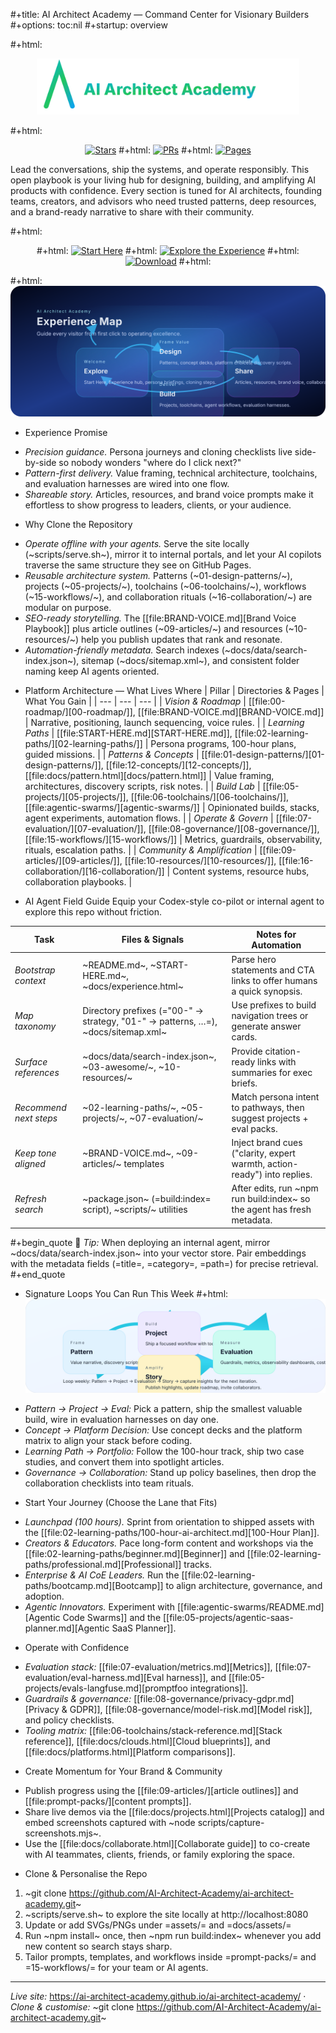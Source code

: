 #+title: AI Architect Academy — Command Center for Visionary Builders
#+options: toc:nil
#+startup: overview

#+html: <p align="center"><img src="assets/logo.svg" width="420" alt="AI Architect Academy"></p>
#+html: <p align="center"><a href="https://github.com/AI-Architect-Academy/ai-architect-academy/stargazers"><img alt="Stars" src="https://img.shields.io/github/stars/AI-Architect-Academy/ai-architect-academy?style=flat-square"></a>
#+html: <a href="https://github.com/AI-Architect-Academy/ai-architect-academy/pulls"><img alt="PRs" src="https://img.shields.io/badge/PRs-welcome-cyan?style=flat-square"></a>
#+html: <a href="https://ai-architect-academy.github.io/ai-architect-academy/"><img alt="Pages" src="https://img.shields.io/badge/Pages-live-green?style=flat-square"></a></p>

Lead the conversations, ship the systems, and operate responsibly. This open playbook is your living hub for designing, building, and amplifying AI products with confidence. Every section is tuned for AI architects, founding teams, creators, and advisors who need trusted patterns, deep resources, and a brand-ready narrative to share with their community.

#+html: <div align="center">
#+html:   <a href="START-HERE.md"><img alt="Start Here" src="https://img.shields.io/badge/Start-Now-cyan?style=for-the-badge"></a>
#+html:   <a href="docs/experience.html"><img alt="Explore the Experience" src="https://img.shields.io/badge/Explore-Experience-purple?style=for-the-badge"></a>
#+html:   <a href="https://github.com/AI-Architect-Academy/ai-architect-academy/archive/refs/heads/main.zip"><img alt="Download" src="https://img.shields.io/badge/Clone-Repo-black?style=for-the-badge"></a>
#+html: </div>

#+html: <img src="assets/experience-map.svg" alt="Experience Map" />

* Experience Promise
- *Precision guidance.* Persona journeys and cloning checklists live side-by-side so nobody wonders "where do I click next?"
- *Pattern-first delivery.* Value framing, technical architecture, toolchains, and evaluation harnesses are wired into one flow.
- *Shareable story.* Articles, resources, and brand voice prompts make it effortless to show progress to leaders, clients, or your audience.

* Why Clone the Repository
- *Operate offline with your agents.* Serve the site locally (~scripts/serve.sh~), mirror it to internal portals, and let your AI copilots traverse the same structure they see on GitHub Pages.
- *Reusable architecture system.* Patterns (~01-design-patterns/~), projects (~05-projects/~), toolchains (~06-toolchains/~), workflows (~15-workflows/~), and collaboration rituals (~16-collaboration/~) are modular on purpose.
- *SEO-ready storytelling.* The [[file:BRAND-VOICE.md][Brand Voice Playbook]] plus article outlines (~09-articles/~) and resources (~10-resources/~) help you publish updates that rank and resonate.
- *Automation-friendly metadata.* Search indexes (~docs/data/search-index.json~), sitemap (~docs/sitemap.xml~), and consistent folder naming keep AI agents oriented.

* Platform Architecture — What Lives Where
| Pillar | Directories & Pages | What You Gain |
| --- | --- | --- |
| *Vision & Roadmap* | [[file:00-roadmap/][00-roadmap/]], [[file:BRAND-VOICE.md][BRAND-VOICE.md]] | Narrative, positioning, launch sequencing, voice rules. |
| *Learning Paths* | [[file:START-HERE.md][START-HERE.md]], [[file:02-learning-paths/][02-learning-paths/]] | Persona programs, 100-hour plans, guided missions. |
| *Patterns & Concepts* | [[file:01-design-patterns/][01-design-patterns/]], [[file:12-concepts/][12-concepts/]], [[file:docs/pattern.html][docs/pattern.html]] | Value framing, architectures, discovery scripts, risk notes. |
| *Build Lab* | [[file:05-projects/][05-projects/]], [[file:06-toolchains/][06-toolchains/]], [[file:agentic-swarms/][agentic-swarms/]] | Opinionated builds, stacks, agent experiments, automation flows. |
| *Operate & Govern* | [[file:07-evaluation/][07-evaluation/]], [[file:08-governance/][08-governance/]], [[file:15-workflows/][15-workflows/]] | Metrics, guardrails, observability, rituals, escalation paths. |
| *Community & Amplification* | [[file:09-articles/][09-articles/]], [[file:10-resources/][10-resources/]], [[file:16-collaboration/][16-collaboration/]] | Content systems, resource hubs, collaboration playbooks. |

* AI Agent Field Guide
Equip your Codex-style co-pilot or internal agent to explore this repo without friction.

| Task | Files & Signals | Notes for Automation |
| --- | --- | --- |
| *Bootstrap context* | ~README.md~, ~START-HERE.md~, ~docs/experience.html~ | Parse hero statements and CTA links to offer humans a quick synopsis. |
| *Map taxonomy* | Directory prefixes (="00-" → strategy, "01-" → patterns, …=), ~docs/sitemap.xml~ | Use prefixes to build navigation trees or generate answer cards. |
| *Surface references* | ~docs/data/search-index.json~, ~03-awesome/~, ~10-resources/~ | Provide citation-ready links with summaries for exec briefs. |
| *Recommend next steps* | ~02-learning-paths/~, ~05-projects/~, ~07-evaluation/~ | Match persona intent to pathways, then suggest projects + eval packs. |
| *Keep tone aligned* | ~BRAND-VOICE.md~, ~09-articles/~ templates | Inject brand cues ("clarity, expert warmth, action-ready") into replies. |
| *Refresh search* | ~package.json~ (=build:index= script), ~scripts/~ utilities | After edits, run ~npm run build:index~ so the agent has fresh metadata. |

#+begin_quote
📡 *Tip:* When deploying an internal agent, mirror ~docs/data/search-index.json~ into your vector store. Pair embeddings with the metadata fields (=title=, =category=, =path=) for precise retrieval.
#+end_quote

* Signature Loops You Can Run This Week
#+html: <img src="assets/value-loop.svg" alt="Value Loop" />
- *Pattern → Project → Eval:* Pick a pattern, ship the smallest valuable build, wire in evaluation harnesses on day one.
- *Concept → Platform Decision:* Use concept decks and the platform matrix to align your stack before coding.
- *Learning Path → Portfolio:* Follow the 100-hour track, ship two case studies, and convert them into spotlight articles.
- *Governance → Collaboration:* Stand up policy baselines, then drop the collaboration checklists into team rituals.

* Start Your Journey (Choose the Lane that Fits)
- *Launchpad (100 hours).* Sprint from orientation to shipped assets with the [[file:02-learning-paths/100-hour-ai-architect.md][100-Hour Plan]].
- *Creators & Educators.* Pace long-form content and workshops via the [[file:02-learning-paths/beginner.md][Beginner]] and [[file:02-learning-paths/professional.md][Professional]] tracks.
- *Enterprise & AI CoE Leaders.* Run the [[file:02-learning-paths/bootcamp.md][Bootcamp]] to align architecture, governance, and adoption.
- *Agentic Innovators.* Experiment with [[file:agentic-swarms/README.md][Agentic Code Swarms]] and the [[file:05-projects/agentic-saas-planner.md][Agentic SaaS Planner]].

* Operate with Confidence
- *Evaluation stack:* [[file:07-evaluation/metrics.md][Metrics]], [[file:07-evaluation/eval-harness.md][Eval harness]], and [[file:05-projects/evals-langfuse.md][promptfoo integrations]].
- *Guardrails & governance:* [[file:08-governance/privacy-gdpr.md][Privacy & GDPR]], [[file:08-governance/model-risk.md][Model risk]], and policy checklists.
- *Tooling matrix:* [[file:06-toolchains/stack-reference.md][Stack reference]], [[file:docs/clouds.html][Cloud blueprints]], and [[file:docs/platforms.html][Platform comparisons]].

* Create Momentum for Your Brand & Community
- Publish progress using the [[file:09-articles/][article outlines]] and [[file:prompt-packs/][content prompts]].
- Share live demos via the [[file:docs/projects.html][Projects catalog]] and embed screenshots captured with ~node scripts/capture-screenshots.mjs~.
- Use the [[file:docs/collaborate.html][Collaborate guide]] to co-create with AI teammates, clients, friends, or family exploring the space.

* Clone & Personalise the Repo
1. ~git clone https://github.com/AI-Architect-Academy/ai-architect-academy.git~
2. ~scripts/serve.sh~ to explore the site locally at http://localhost:8080
3. Update or add SVGs/PNGs under =assets/= and =docs/assets/=
4. Run ~npm install~ once, then ~npm run build:index~ whenever you add new content so search stays sharp.
5. Tailor prompts, templates, and workflows inside =prompt-packs/= and =15-workflows/= for your team or AI agents.

---

*Live site:* https://ai-architect-academy.github.io/ai-architect-academy/ · *Clone & customise:* ~git clone https://github.com/AI-Architect-Academy/ai-architect-academy.git~
